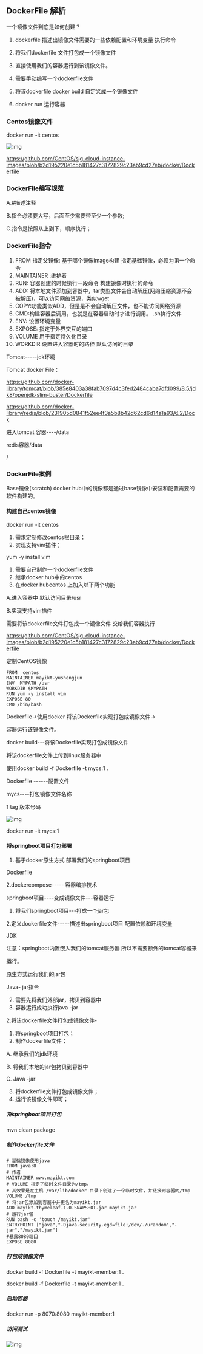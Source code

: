 ## DockerFile 解析

 

一个镜像文件到底是如何创建？

 

1. dockerfile 描述出镜像文件需要的一些依赖配置和环境变量 执行命令
2. 将我们dockerfile 文件打包成一个镜像文件
3. 直接使用我们的容器运行到该镜像文件。





1. 需要手动编写一个dockerfile文件
2. 将该dockerfile docker build 自定义成一个镜像文件
3. docker run 运行容器

 

 

### Centos镜像文件

docker run -it centos 

 

![img](assets/clip_image002-1724603735057-18.jpg) 

https://github.com/CentOS/sig-cloud-instance-images/blob/b2d195220e1c5b181427c3172829c23ab9cd27eb/docker/Dockerfile

 

### DockerFile编写规范

A.#描述注释

B.指令必须要大写，后面至少需要带至少一个参数;

C.指令是按照从上到下，顺序执行；

### DockerFile指令

 

1. FROM 指定父镜像: 基于哪个镜像image构建 指定基础镜像，必须为第一个命令
2. MAINTAINER :维护者
3. RUN: 容器创建的时候执行一段命令  构建镜像时执行的命令
4. ADD: 将本地文件添加到容器中，tar类型文件会自动解压(网络压缩资源不会被解压)，可以访问网络资源，类似wget
5. COPY:功能类似ADD，但是是不会自动解压文件，也不能访问网络资源
6. CMD:构建容器后调用，也就是在容器启动时才进行调用。 .sh执行文件
7. ENV: 设置环境变量
8. EXPOSE: 指定于外界交互的端口
9. VOLUME 用于指定持久化目录
10. WORKDIR 设置进入容器时的路径 默认访问的目录

Tomcat-----jdk环境

 

 

Tomcat docker File：

https://github.com/docker-library/tomcat/blob/385e8403a38fab7097d4c3fed2484caba7dfd099/8.5/jdk8/openjdk-slim-buster/Dockerfile

 

https://github.com/docker-library/redis/blob/231905d0841f52ee4f3a5b8b42d62cd6d14a1a93/6.2/Dock

 

进入tomcat 容器----/data

redis容器/data

/ 

### DockerFile案例

Base镜像(scratch) docker hub中的镜像都是通过base镜像中安装和配置需要的软件构建的。

#### 构建自己centos镜像

docker run -it centos

 

1. 需求定制修改centos根目录； 
2. 实现支持vim插件；

 

 

yum -y install vim 

 

1. 需要自己制作一个dockerfile文件
2. 继承docker hub中的centos
3. 在docker hubcentos 上加入以下两个功能

A.进入容器中 默认访问目录/usr

B.实现支持vim插件

 

需要将该dockerfile文件打包成一个镜像文件 交给我们容器执行

 

 

 

 

https://github.com/CentOS/sig-cloud-instance-images/blob/b2d195220e1c5b181427c3172829c23ab9cd27eb/docker/Dockerfile

 

 

定制CentOS镜像

```
FROM  centos
MAINTAINER mayikt-yushengjun
ENV  MYPATH /usr
WORKDIR $MYPATH
RUN yum -y install vim
EXPOSE 80
CMD /bin/bash
```



 

Dockerfile→使用docker 将该Dockerfile实现打包成镜像文件→

容器运行该镜像文件。

 

docker build---将该Dockerfile实现打包成镜像文件

 

将该dockerfile文件上传到linux服务器中

使用docker build -f Dockerfile -t mycs:1 .

Dockerfile ------配置文件

mycs----打包镜像文件名称

1 tag 版本号码

![img](assets/clip_image004-1724603735057-19.jpg)

 

 

docker run -it mycs:1 

#### 将springboot项目打包部署

1. 基于docker原生方式 部署我们的springboot项目

Dockerfile

2.dockercompose----- 容器编排技术

 

springboot项目----变成镜像文件---容器运行

1. 将我们springboot项目---打成一个jar包

 

2.定义dockerfile文件-----描述出springboot项目 配置依赖和环境变量

JDK

注意：springboot内置嵌入我们的tomcat服务器 所以不需要额外的tomcat容器来

运行。

原生方式运行我们的jar包 

Java- jar指令 

2. 需要先将我们外部jar，拷贝到容器中
3. 容器运行成功执行java -jar

2.将该dockerfile文件打包成镜像文件-

 



1. 将springboot项目打包；
2. 制作dockerfile文件；

A. 继承我们的jdk环境

B. 将我们本地的jar包拷贝到容器中

C. Java -jar

 

3. 将dockerfile文件打包成镜像文件；
4. 运行该镜像文件即可；

 

##### 将springboot项目打包

mvn clean package 

##### 制作dockerfile文件

```
# 基础镜像使用java
FROM java:8
# 作者
MAINTAINER www.mayikt.com
# VOLUME 指定了临时文件目录为/tmp。
# 其效果是在主机 /var/lib/docker 目录下创建了一个临时文件，并链接到容器的/tmp
VOLUME /tmp
# 将jar包添加到容器中并更名为mayikt.jar
ADD mayikt-thymeleaf-1.0-SNAPSHOT.jar mayikt.jar
# 运行jar包
RUN bash -c 'touch /mayikt.jar'
ENTRYPOINT ["java","-Djava.security.egd=file:/dev/./urandom","-jar","/mayikt.jar"]
#暴露8080端口
EXPOSE 8080
```



##### 打包成镜像文件

docker build -f Dockerfile -t mayikt-member:1 .

docker build -f Dockerfile -t mayikt-member:1 .

##### 启动容器

docker run -p 8070:8080  mayikt-member:1

 

##### 访问测试

![img](assets/clip_image006-1724603735057-20.jpg)